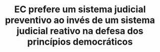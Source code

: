 ---
title: "EC prefere um sistema judicial preventivo ao invés de um sistema judicial reativo na defesa dos princípios democráticos"
infoslide: "Para efeitos deste debate um sistema judicial preventivo procura prevenir ameaças às instituições democráticas (p. ex proibindo partidos políticos com traços anti democráticos, restringindo direitos políticos de grupos que ameacem as instituições democráticas, deliberando sobre justiça eleitoral no decorrer dos processos democráticos, etc).

Para efeitos deste debate um sistema judicial preventivo procura prevenir ameaças às instituições democráticas (p. ex proibindo partidos políticos com traços anti democráticos, restringindo direitos políticos de grupos que ameacem as instituições democráticas, deliberando sobre justiça eleitoral no decorrer dos processos democráticos, etc)."
round: "Round 4"
weight: 3
videos: []
tags: ['Justice System']
layout: "motion"
categories: ["motions"]
---